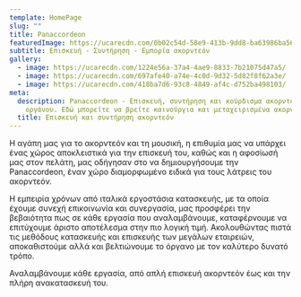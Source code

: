 ```yaml
---
template: HomePage
slug: ""
title: Panaccordeon
featuredImage: https://ucarecdn.com/0b02c54d-58e9-413b-9dd8-ba63986ba568/
subtitle: Επισκευή - Συντήρηση - Εμπορία ακορντεόν
gallery:
  - image: https://ucarecdn.com/1224e56a-37a4-4ae9-8833-7b21075d47a5/
  - image: https://ucarecdn.com/697afe40-a74e-4c0d-9d32-5d82f8f62a3e/
  - image: https://ucarecdn.com/418ba7d6-93c8-4849-af4c-d752ba498103/
meta:
  description: Panaccordeon - Eπισκευή, συντήρηση και κούρδισμα ακορντεόν. Ένας χώρος διαμορφωμένος ειδικά για τους λάτρεις του
    οργάνου. Εδώ μπορείτε να βρείτε καινούργια και μεταχειρισμένα ακορντεόν, μπαγιάν, μπαντονεόν, διατονικά, τύπου αρμόνικα. Αναλαμβάνουμε κάθε εργασία από απλή επισκευή έως και πλήρη ανακατασκευή (αντικατάσταση πλήκτρων/κουμπιών, επιδιόρθωση φυσούνας, γυάλισμα κ.α.).
  title: Επισκευή και συντήρηση ακορντεόν
---
```

Η αγάπη μας για το ακορντεόν και τη μουσική, η επιθυμία μας να υπάρχει ένας χώρος αποκλειστικά για την επισκευή του, καθώς και η αφοσίωσή μας στον πελάτη, μας οδήγησαν στο να δημιουργήσουμε την Panaccordeon, έναν χώρο διαμορφωμένο ειδικά για τους λάτρεις του ακορντεόν. 

Η εμπειρία χρόνων από ιταλικά εργοστάσια κατασκευής, με τα οποία έχουμε συνεχή επικοινωνία και συνεργασία, μας προσφέρει την βεβαιότητα πως σε κάθε εργασία που αναλαμβάνουμε, καταφέρνουμε να επιτύχουμε άριστο αποτέλεσμα στην πιο λογική τιμή. Ακολουθώντας πιστά τις μεθόδους κατασκευής και επισκευής των μεγάλων εταιρειών, αποκαθιστούμε αλλά και βελτιώνουμε το όργανο με τον καλύτερο δυνατό τρόπο. 

Αναλαμβάνουμε κάθε εργασία, από απλή επισκευή ακορντεόν έως και την πλήρη ανακατασκευή του.